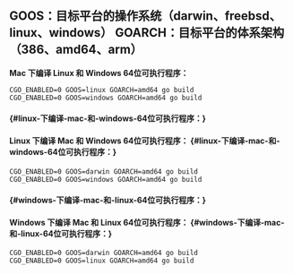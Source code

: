 ## GOOS：目标平台的操作系统（darwin、freebsd、linux、windows） GOARCH：目标平台的体系架构（386、amd64、arm）

**Mac 下编译 Linux 和 Windows 64位可执行程序：**

```
CGO_ENABLED=0 GOOS=linux GOARCH=amd64 go build
CGO_ENABLED=0 GOOS=windows GOARCH=amd64 go build
```

####  {#linux-下编译-mac-和-windows-64位可执行程序：}

#### Linux 下编译 Mac 和 Windows 64位可执行程序： {#linux-下编译-mac-和-windows-64位可执行程序：}

```
CGO_ENABLED=0 GOOS=darwin GOARCH=amd64 go build
CGO_ENABLED=0 GOOS=windows GOARCH=amd64 go build
```

####  {#windows-下编译-mac-和-linux-64位可执行程序：}

#### Windows 下编译 Mac 和 Linux 64位可执行程序： {#windows-下编译-mac-和-linux-64位可执行程序：}

```
CGO_ENABLED=0 GOOS=darwin GOARCH=amd64 go build
CGO_ENABLED=0 GOOS=linux GOARCH=amd64 go build
```



